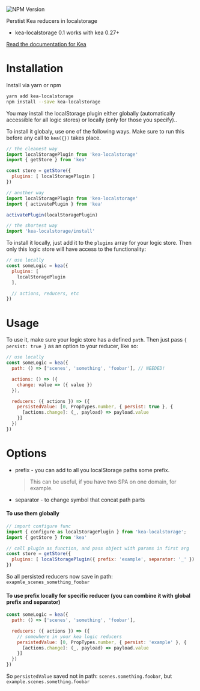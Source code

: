 ![NPM Version](https://img.shields.io/npm/v/kea-thunk.svg)

Perstist Kea reducers in localstorage

* kea-localstorage 0.1 works with kea 0.27+

[Read the documentation for Kea](https://kea.js.org/)

# Installation

Install via yarn or npm

```sh
yarn add kea-localstorage
npm install --save kea-localstorage
```

You may install the localStorage plugin either globally (automatically accessible for all logic stores) or locally (only for those you specify)..

To install it globaly, use one of the following ways. Make sure to run this before any call to `kea({})` takes place.

```js
// the cleanest way
import localStoragePlugin from 'kea-localstorage'
import { getStore } from 'kea'

const store = getStore({
  plugins: [ localStoragePlugin ]
})

// another way
import localStoragePlugin from 'kea-localstorage'
import { activatePlugin } from 'kea'

activatePlugin(localStoragePlugin)

// the shortest way
import 'kea-localstorage/install'
```

To install it locally, just add it to the `plugins` array for your logic store. Then only this logic store will have access to the functionality:

```js
// use locally
const someLogic = kea({
  plugins: [
    localStoragePlugin
  ],

  // actions, reducers, etc
})
```

# Usage

To use it, make sure your logic store has a defined `path`. Then just pass `{ persist: true }` as an option to your reducer, like so:

```js
// use locally
const someLogic = kea({
  path: () => ['scenes', 'something', 'foobar'], // NEEDED!

  actions: () => ({
    change: value => ({ value })
  }),

  reducers: ({ actions }) => ({
    persistedValue: [0, PropTypes.number, { persist: true }, {
      [actions.change]: (_, payload) => payload.value
    }]
  })
})
```

# Options

* prefix - you can add to all you localStorage paths some prefix. 
    > This can be useful, if you have two SPA on one domain, for example.
* separator - to change symbol that concat path parts

#### To use them globally
```js
// import configure func
import { configure as localStoragePlugin } from 'kea-localstorage';
import { getStore } from 'kea'

// call plugin as function, and pass object with params in first arg
const store = getStore({
  plugins: [ localStoragePlugin({ prefix: 'example', separator: '_' }) ]
})

```
So all persisted reducers now save in path: `exapmle_scenes_something_foobar`

#### To use prefix locally for specific reducer (you can combine it with global prefix and separator)
```js
const someLogic = kea({
  path: () => ['scenes', 'something', 'foobar'],

  reducers: ({ actions }) => ({
    // somewhere in your kea logic reducers
    persistedValue: [0, PropTypes.number, { persist: 'example' }, {
      [actions.change]: (_, payload) => payload.value
    }]
  })
})
```

So `persistedValue` saved not in path: `scenes.something.foobar`, but `example.scenes.something.foobar`
